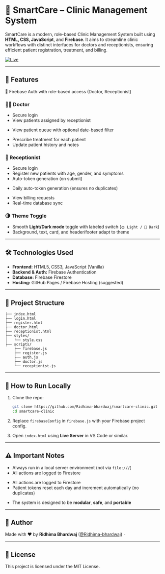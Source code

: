 # 🏥 SmartCare – Clinic Management System

SmartCare is a modern, role-based Clinic Management System built using **HTML, CSS, JavaScript**, and **Firebase**. It aims to streamline clinic workflows with distinct interfaces for doctors and receptionists, ensuring efficient patient registration, treatment, and billing.

[![Live](https://img.shields.io/badge/Live%20App-Click%20Here-brightgreen)](https://ridhima-bhardwaj.github.io/smartcare-clinic/)

---

## 🚀 Features

🔐 Firebase Auth with role-based access (Doctor, Receptionist)

### 👩‍⚕️ Doctor

- Secure login
- View patients assigned by receptionist
* View patient queue with optional date-based filter
- Prescribe treatment for each patient
- Update patient history and notes

### 🧾 Receptionist

- Secure login
- Register new patients with age, gender, and symptoms
- Auto-token generation (on submit)
* Daily auto-token generation (ensures no duplicates)
- View billing requests
- Real-time database sync

### 🌗 Theme Toggle

- Smooth **Light/Dark mode** toggle with labeled switch (`🌞 Light / 🌙 Dark`)
- Background, text, card, and header/footer adapt to theme

---

## 🛠️ Technologies Used

- **Frontend:** HTML5, CSS3, JavaScript (Vanilla)
- **Backend & Auth:** Firebase Authentication
- **Database:** Firebase Firestore
- **Hosting:** GitHub Pages / Firebase Hosting (suggested)

---

## 📁 Project Structure

```
├── index.html
├── login.html
├── register.html
├── doctor.html
├── receptionist.html
├── styles/
│   └── style.css
├── scripts/
    ├── firebase.js
    ├── register.js
    ├── auth.js
    ├── doctor.js
    └── receptionist.js

```

---

## 🧪 How to Run Locally

1. Clone the repo:

   ```bash
   git clone https://github.com/Ridhima-bhardwaj/smartcare-clinic.git
   cd smartcare-clinic
   ```

2. Replace `firebaseConfig` in `firebase.js` with your Firebase project config.

3. Open `index.html` using **Live Server** in VS Code or similar.

---

## ⚠️ Important Notes

- Always run in a local server environment (not via `file:///`)
- All actions are logged to Firestore
* All actions are logged to Firestore
* Patient tokens reset each day and increment automatically (no duplicates)
- The system is designed to be **modular**, **safe**, and **portable**

---

## 📝 Author

Made with ❤️ by **Ridhima Bhardwaj** ([@Ridhima-bhardwaj](https://github.com/Ridhima-bhardwaj)) ·

---

## 📄 License

This project is licensed under the MIT License.
